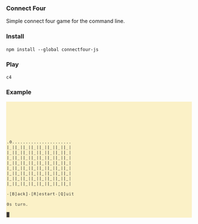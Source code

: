 ### Connect Four
Simple connect four game for the command line.

### Install
```
npm install --global connectfour-js
```

### Play
```
c4
```

### Example

![Example](demo/c4.gif)

